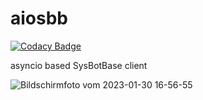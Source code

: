 # aiosbb

[![Codacy Badge](https://api.codacy.com/project/badge/Grade/3fb72a5e80034ec3baaffa198a125724)](https://app.codacy.com/gh/Z1R343L/aiosbb?utm_source=github.com&utm_medium=referral&utm_content=Z1R343L/aiosbb&utm_campaign=Badge_Grade_Settings)

asyncio based SysBotBase client

![Bildschirmfoto vom 2023-01-30 16-56-55](https://user-images.githubusercontent.com/73044370/215527523-6bef41ab-4f98-4a7e-94ed-4ceffe22a914.png)
